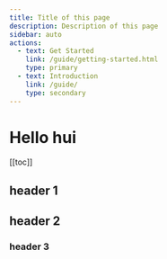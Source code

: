 ```yaml
---
title: Title of this page
description: Description of this page
sidebar: auto
actions:
  - text: Get Started
    link: /guide/getting-started.html
    type: primary
  - text: Introduction
    link: /guide/
    type: secondary
---
```

# Hello hui
[[toc]]

## header 1
## header 2
### header 3